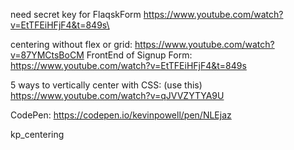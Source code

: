need secret key for FlaqskForm
https://www.youtube.com/watch?v=EtTFEiHFjF4&t=849s\

centering without flex or grid:
https://www.youtube.com/watch?v=87YMCtsBoCM
FrontEnd of Signup Form:
https://www.youtube.com/watch?v=EtTFEiHFjF4&t=849s

5 ways to vertically center with CSS: (use this)
https://www.youtube.com/watch?v=qJVVZYTYA9U

CodePen:
https://codepen.io/kevinpowell/pen/NLEjaz

kp_centering
